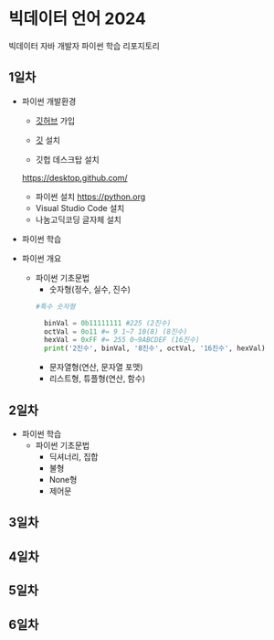 # 빅데이터 언어 2024
빅데이터 자바 개발자 파이썬 학습 리포지토리

## 1일차
- 파이썬 개발환경
  - [깃허브](https://github.com/) 가입

  - [깃](https://git-scm.com/) 설치

  - 깃헙 데스크탑 설치

  https://desktop.github.com/

  - 파이썬 설치
  https://python.org
  - Visual Studio Code 설치
  - 나눔고딕코딩 글자체 설치

- 파이썬 학습
- 파이썬 개요
  - 파이썬 기초문법
    - 숫자형(정수, 실수, 진수)
    ```python
    #특수 숫자형

      binVal = 0b11111111 #225 (2진수)
      octVal = 0o11 #= 9 1~7 10(8) (8진수)
      hexVal = 0xFF #= 255 0~9ABCDEF (16진수)
      print('2진수', binVal, '8진수', octVal, '16진수', hexVal)
    ```
    - 문자열형(연산, 문자열 포맷)
    - 리스트형, 튜플형(연산, 함수)

## 2일차
- 파이썬 학습
  - 파이썬 기초문법
    - 딕셔너리, 집합
    - 불형
    - None형
    - 제어문

## 3일차

## 4일차

## 5일차

## 6일차